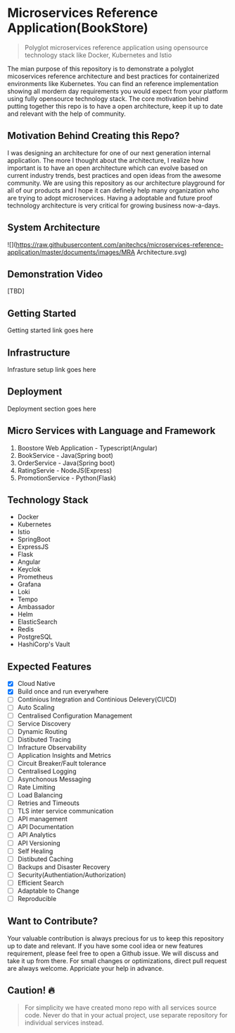 # Microservices Reference Application(BookStore)

> Polyglot microservices reference application using opensource technology stack like Docker, Kubernetes and Istio

The mian purpose of this repository is to demonstrate a polyglot micoservices reference architecture and best practices for containerized environments like Kubernetes. You can find an reference implementation showing all mordern day requirements you would expect from your platform using fully opensource technology stack. The core motivation behind putting together this repo is to have a open architecture, keep it up to date and relevant with the help of community.

## Motivation Behind Creating this Repo?

I was designing an architecture for one of our next generation internal application. The more I thought about the architecture, I realize how important is to have an open architecture which can evolve based on current industry trends, best practices and open ideas from the awesome community. We are using this repository as our architecture playground for all of our products and I hope it can definely help many organization who are trying to adopt microservices. Having a adoptable and future proof technology architecture is very critical for growing business now-a-days.

## System Architecture

![](https://raw.githubusercontent.com/anitechcs/microservices-reference-application/master/documents/images/MRA Architecture.svg)

## Demonstration Video

[TBD]

## Getting Started

Getting started link goes here

## Infrastructure

Infrasture setup link goes here

## Deployment

Deployment section goes here

## Micro Services with Language and Framework

1. Boostore Web Application - Typescript(Angular)
2. BookService - Java(Spring boot)
3. OrderService - Java(Spring boot)
4. RatingServie - NodeJS(Express)
5. PromotionService - Python(Flask)

## Technology Stack

- Docker
- Kubernetes
- Istio
- SpringBoot
- ExpressJS
- Flask
- Angular
- Keyclok
- Prometheus
- Grafana
- Loki
- Tempo
- Ambassador
- Helm
- ElasticSearch
- Redis
- PostgreSQL
- HashiCorp's Vault

## Expected Features

- [x] Cloud Native
- [X] Build once and run everywhere
- [ ] Continious Integration and Continious Delevery(CI/CD)
- [ ] Auto Scaling
- [ ] Centralised Configuration Management
- [ ] Service Discovery
- [ ] Dynamic Routing
- [ ] Distibuted Tracing
- [ ] Infracture Observability
- [ ] Application Insights and Metrics
- [ ] Circuit Breaker/Fault tolerance
- [ ] Centralised Logging
- [ ] Asynchonous Messaging
- [ ] Rate Limiting
- [ ] Load Balancing
- [ ] Retries and Timeouts
- [ ] TLS inter service communication
- [ ] API management
- [ ] API Documentation
- [ ] API Analytics
- [ ] API Versioning
- [ ] Self Healing
- [ ] Distibuted Caching
- [ ] Backups and Disaster Recovery
- [ ] Security(Authentiation/Authorization)
- [ ] Efficient Search
- [ ] Adaptable to Change
- [ ] Reproducible

## Want to Contribute?

Your valuable contribution is always precious for us to keep this repository up to date and relevant. If you have some cool idea or new features requirement, please feel free to open a Github issue. We will discuss and take it up from there. For small changes or optimizations, direct pull request are always welcome. Appriciate your help in advance.

## Caution! :fire:

> For simplicity we have created mono repo with all services source code. Never do that in your actual project, use separate repository for individual services instead.
